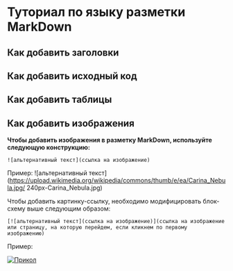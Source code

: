 # Туториал по языку разметки MarkDown

## Как добавить заголовки

## Как добавить исходный код

## Как добавить таблицы

## Как добавить изображения

**Чтобы добавить изображения в разметку MarkDown, используйте следующую конструкцию:**
```
![альтернативный текст](ссылка на изображение)
```
Пример:
![альтернативный текст](https://upload.wikimedia.org/wikipedia/commons/thumb/e/ea/Carina_Nebula.jpg/
240px-Carina_Nebula.jpg)


Чтобы добавить картинку-ссылку, необходимо модифицировать блок-схему выше следующим образом:
```
[![альтернативный текст](ссылка на изображение)](ссылка на изображение или страницу, на которую перейдем, если кликнем по первому изображению)
```

Пример:

[![Прикол](https://dbmast.ru/wp-content/uploads/2014/03/button-css-3d.png)](https://thumbs.gfycat.com/PastSoggyDragon-size_restricted.gif)
